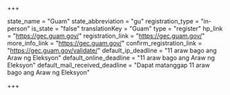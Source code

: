 +++

state_name = "Guam"
state_abbreviation = "gu"
registration_type = "in-person"
is_state = "false"
translationKey = "Guam"
type = "register"
hp_link = "https://gec.guam.gov/"
registration_link = "https://gec.guam.gov/"
more_info_link = "https://gec.guam.gov/"
confirm_registration_link = "https://gec.guam.gov/validate/"
default_ip_deadline = "11 araw bago ang Araw ng Eleksyon"
default_online_deadline = "11 araw bago ang Araw ng Eleksyon"
default_mail_received_deadline = "Dapat matanggap 11 araw bago ang Araw ng Eleksyon"

+++